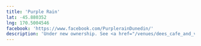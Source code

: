 ```yaml
---
title: 'Purple Rain'
lat: -45.880352
lng: 170.5004546
facebook: 'https://www.facebook.com/PurplerainDunedin/'
description: 'Under new ownership. See <a href="/venues/dees_cafe_and_venue">Dee''s Place</a>.'
---
```

